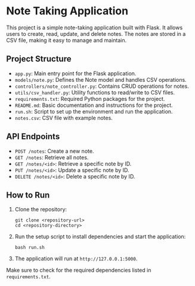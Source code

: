 # Note Taking Application

This project is a simple note-taking application built with Flask. It allows users to create, read, update, and delete notes. The notes are stored in a CSV file, making it easy to manage and maintain.

## Project Structure

- `app.py`: Main entry point for the Flask application.
- `models/note.py`: Defines the Note model and handles CSV operations.
- `controllers/note_controller.py`: Contains CRUD operations for notes.
- `utils/csv_handler.py`: Utility functions to read/write to CSV files.
- `requirements.txt`: Required Python packages for the project.
- `README.md`: Basic documentation and instructions for the project.
- `run.sh`: Script to set up the environment and run the application.
- `notes.csv`: CSV file with example notes.

## API Endpoints

- `POST /notes`: Create a new note.
- `GET /notes`: Retrieve all notes.
- `GET /notes/<id>`: Retrieve a specific note by ID.
- `PUT /notes/<id>`: Update a specific note by ID.
- `DELETE /notes/<id>`: Delete a specific note by ID.

## How to Run

1. Clone the repository:
   ```
   git clone <repository-url>
   cd <repository-directory>
   ```

2. Run the setup script to install dependencies and start the application:
   ```
   bash run.sh
   ```

3. The application will run at `http://127.0.0.1:5000`.

Make sure to check for the required dependencies listed in `requirements.txt`.